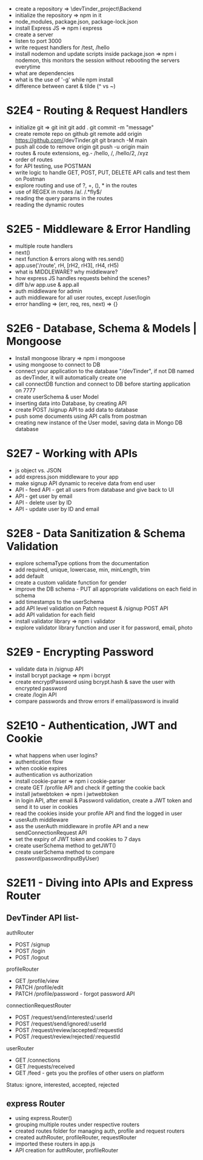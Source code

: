 - create a repository => \devTinder_project\Backend
- initialize the repository => npm in it
- node_modules, package.json, package-lock.json
- install Express JS => npm i express
- create a server
- listen to port 3000
- write request handlers for /test, /hello
- install nodemon and update scripts inside package.json => npm i nodemon, this monitors the session without rebooting the servers everytime
- what are dependencies
- what is the use of '-g' while npm install
- difference between caret & tilde (^ vs ~)

# S2E4 - Routing & Request Handlers

- initialize git =>
  git init
  git add .
  git commit -m "message"
- create remote repo on github
  git remote add origin https://github.com/<username>/devTinder.git
  git branch -M main
- push all code to remove origin
  git push -u origin main
- routes & route extensions, eg.- /hello, /, /hello/2, /xyz
- order of routes
- for API testing, use POSTMAN
- write logic to handle GET, POST, PUT, DELETE API calls and test them on Postman
- explore routing and use of ?, +, (), \* in the routes
- use of REGEX in routes /a/. /.\*fly$/
- reading the query params in the routes
- reading the dynamic routes

# S2E5 - Middleware & Error Handling

- multiple route handlers
- next()
- next function & errors along with res.send()
- app.use('/route', rH, [rH2, rH3], rH4, rH5)
- what is MIDDLEWARE? why middleware?
- how express JS handles requests behind the scenes?
- diff b/w app.use & app.all
- auth middleware for admin
- auth middleware for all user routes, except /user/login
- error handling => (err, req, res, next) => {}

# S2E6 - Database, Schema & Models | Mongoose

- Install mongoose library => npm i mongoose
- using mongoose to connect to DB
- connect your application to the database "<connection-url>/devTinder", if not DB named as devTinder, it will automatically create one
- call connectDB function and connect to DB before starting application on 7777
- create userSchema & user Model
- inserting data into Database, by creating API
- create POST /signup API to add data to database
- push some documents using API calls from postman
- creating new instance of the User model, saving data in Mongo DB database

# S2E7 - Working with APIs

- js object vs. JSON
- add express.json middleware to your app
- make signup API dynamic to receive data from end user
- API - feed API - get all users from database and give back to UI
- API - get user by email
- API - delete user by ID
- API - update user by ID and email

# S2E8 - Data Sanitization & Schema Validation

- explore schemaType options from the documentation
- add required, unique, lowercase, min, minLength, trim
- add default
- create a custom validate function for gender
- improve the DB schema - PUT all appropriate validations on each field in schema
- add timestamps to the userSchema
- add API level validation on Patch request & /signup POST API
- add API validation for each field
- install validator library => npm i validator
- explore validator library function and user it for password, email, photo

# S2E9 - Encrypting Password

- validate data in /signup API
- install bcrypt package => npm i bcrypt
- create encryptPassword using bcrypt.hash & save the user with encrypted password
- create /login API
- compare passwords and throw errors if email/password is invalid

# S2E10 - Authentication, JWT and Cookie

- what happens when user logins?
- authentication flow
- when cookie expires
- authentication vs authorization
- install cookie-parser => npm i cookie-parser
- create GET /profile API and check if getting the cookie back
- install jwtwebtoken => npm i jwtwebtoken
- in login API, after email & Password validation, create a JWT token and send it to user in cookies
- read the cookies inside your profile API and find the logged in user
- userAuth middleware
- ass the userAuth middleware in profile API and a new sendConnectionRequest API
- set the expiry of JWT token and cookies to 7 days
- create userSchema method to getJWT()
- create userSchema method to compare password(passwordInputByUser)

# S2E11 - Diving into APIs and Express Router

## DevTinder API list-

authRouter

- POST /signup
- POST /login
- POST /logout

profileRouter

- GET /profile/view
- PATCH /profile/edit
- PATCH /profile/password - forgot password API

connectionRequestRouter

- POST /request/send/interested/:userId
- POST /request/send/ignored/:userId
- POST /request/review/accepted/:requestId
- POST /request/review/rejected/:requestId

userRouter

- GET /connections
- GET /requests/received
- GET /feed - gets you the profiles of other users on platform

Status: ignore, interested, accepted, rejected

## express Router

- using express.Router()
- grouping multiple routes under respective routers
- created routes folder for managing auth, profile and request routers
- created authRouter, profileRouter, requestRouter
- imported these routers in app.js
- API creation for authRouter, profileRouter
